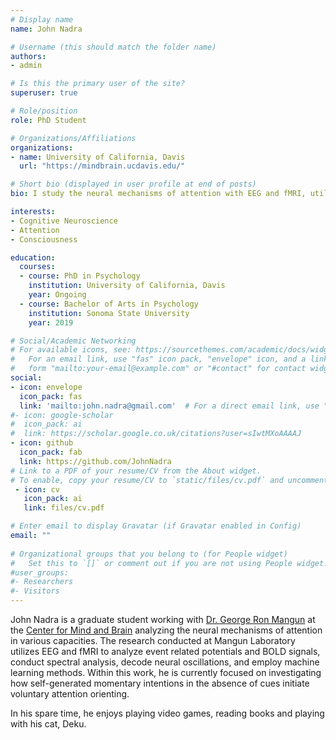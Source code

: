 ```yaml
---
# Display name
name: John Nadra

# Username (this should match the folder name)
authors:
- admin

# Is this the primary user of the site?
superuser: true

# Role/position
role: PhD Student

# Organizations/Affiliations
organizations:
- name: University of California, Davis
  url: "https://mindbrain.ucdavis.edu/"

# Short bio (displayed in user profile at end of posts)
bio: I study the neural mechanisms of attention with EEG and fMRI, utilizing event related potentials, spectral analysis, decoding and machine learning.

interests:
- Cognitive Neuroscience
- Attention
- Consciousness

education:
  courses:
  - course: PhD in Psychology
    institution: University of California, Davis
    year: Ongoing
  - course: Bachelor of Arts in Psychology
    institution: Sonoma State University
    year: 2019

# Social/Academic Networking
# For available icons, see: https://sourcethemes.com/academic/docs/widgets/#icons
#   For an email link, use "fas" icon pack, "envelope" icon, and a link in the
#   form "mailto:your-email@example.com" or "#contact" for contact widget.
social:
- icon: envelope
  icon_pack: fas
  link: 'mailto:john.nadra@gmail.com'  # For a direct email link, use "mailto:test@example.org".
#- icon: google-scholar
#  icon_pack: ai
#  link: https://scholar.google.co.uk/citations?user=sIwtMXoAAAAJ
- icon: github
  icon_pack: fab
  link: https://github.com/JohnNadra
# Link to a PDF of your resume/CV from the About widget.
# To enable, copy your resume/CV to `static/files/cv.pdf` and uncomment the lines below.  
 - icon: cv
   icon_pack: ai
   link: files/cv.pdf

# Enter email to display Gravatar (if Gravatar enabled in Config)
email: ""
  
# Organizational groups that you belong to (for People widget)
#   Set this to `[]` or comment out if you are not using People widget.  
#user_groups:
#- Researchers
#- Visitors
---
```


John Nadra is a graduate student working with [Dr. George Ron Mangun](https://mangunlab.faculty.ucdavis.edu) at the [Center for Mind and Brain](https://mindbrain.ucdavis.edu/) analyzing the neural mechanisms of attention in various capacities. The research conducted at Mangun Laboratory utilizes EEG and fMRI to analyze event related potentials and BOLD signals, conduct spectral analysis, decode neural oscillations, and employ machine learning methods. Within this work, he is currently focused on investigating how self-generated momentary intentions in the absence of cues initiate voluntary attention orienting.

In his spare time, he enjoys playing video games, reading books and playing with his cat, Deku.
